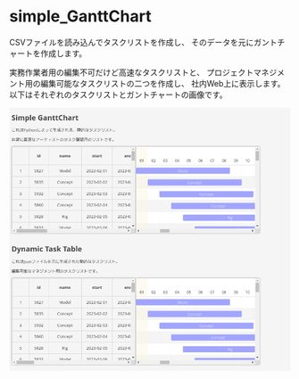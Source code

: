 # simple_GanttChart
CSVファイルを読み込んでタスクリストを作成し、
そのデータを元にガントチャートを作成します。

実務作業者用の編集不可だけど高速なタスクリストと、
プロジェクトマネジメント用の編集可能なタスクリストの二つを作成し、
社内Web上に表示します。
以下はそれぞれのタスクリストとガントチャートの画像です。

![Test Image 3](/image/simple_gantt_chart_main.PNG)
